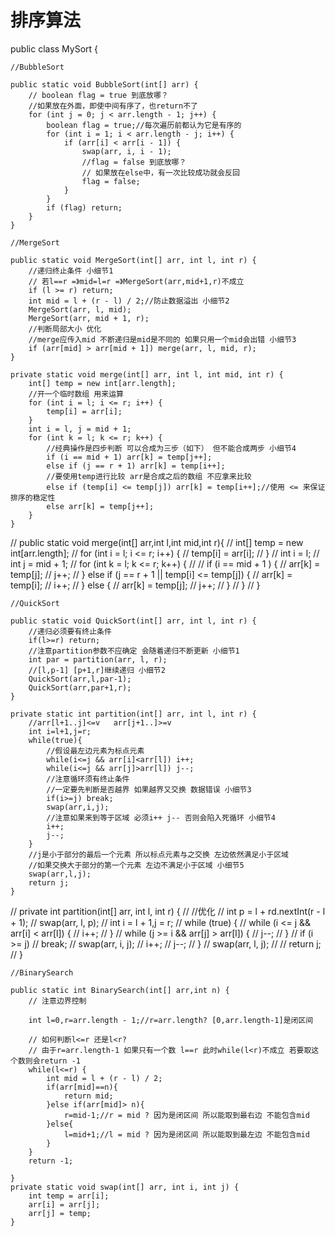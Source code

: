# 排序算法
public class MySort {

    //BubbleSort

    public static void BubbleSort(int[] arr) {
        // boolean flag = true 到底放哪？
        //如果放在外面，即使中间有序了，也return不了
        for (int j = 0; j < arr.length - 1; j++) {
            boolean flag = true;//每次遍历前都认为它是有序的
            for (int i = 1; i < arr.length - j; i++) {
                if (arr[i] < arr[i - 1]) {
                    swap(arr, i, i - 1);
                    //flag = false 到底放哪？
                    // 如果放在else中，有一次比较成功就会反回
                    flag = false;
                }
            }
            if (flag) return;
        }
    }

    //MergeSort

    public static void MergeSort(int[] arr, int l, int r) {
        //递归终止条件 小细节1
        // 若l==r =》mid=l=r =》MergeSort(arr,mid+1,r)不成立
        if (l >= r) return;
        int mid = l + (r - l) / 2;//防止数据溢出 小细节2
        MergeSort(arr, l, mid);
        MergeSort(arr, mid + 1, r);
        //判断局部大小 优化
        //merge应传入mid 不断递归是mid是不同的 如果只用一个mid会出错 小细节3
        if (arr[mid] > arr[mid + 1]) merge(arr, l, mid, r);
    }

    private static void merge(int[] arr, int l, int mid, int r) {
        int[] temp = new int[arr.length];
        //开一个临时数组 用来运算
        for (int i = l; i <= r; i++) {
            temp[i] = arr[i];
        }
        int i = l, j = mid + 1;
        for (int k = l; k <= r; k++) {
            //经典操作是四步判断 可以合成为三步（如下） 但不能合成两步 小细节4
            if (i == mid + 1) arr[k] = temp[j++];
            else if (j == r + 1) arr[k] = temp[i++];
            //要使用temp进行比较 arr是合成之后的数组 不应拿来比较
            else if (temp[i] <= temp[j]) arr[k] = temp[i++];//使用 <= 来保证排序的稳定性
            else arr[k] = temp[j++];
        }
    }

//        public static void merge(int[] arr,int l,int mid,int r){
//        int[] temp = new int[arr.length];
//        for (int i = l; i <= r; i++) {
//            temp[i] = arr[i];
//        }
//        int i = l;
//        int j = mid + 1;
//        for (int k = l; k <= r; k++) {
//
//            if (i == mid + 1 ) {
//                arr[k] = temp[j];
//                j++;
//            } else if (j == r + 1 || temp[i] <= temp[j]) {
//                arr[k] = temp[i];
//                i++;
//            } else {
//                arr[k] = temp[j];
//                j++;
//            }
//        }
//    }

    //QuickSort

    public static void QuickSort(int[] arr, int l, int r) {
        //递归必须要有终止条件
        if(l>=r) return;
        //注意partition参数不应确定 会随着递归不断更新 小细节1
        int par = partition(arr, l, r);
        //[l,p-1] [p+1,r]继续递归 小细节2
        QuickSort(arr,l,par-1);
        QuickSort(arr,par+1,r);
    }

    private static int partition(int[] arr, int l, int r) {
        //arr[l+1..j]<=v   arr[j+1..]>=v
        int i=l+1,j=r;
        while(true){
            //假设最左边元素为标点元素
            while(i<=j && arr[i]<arr[l]) i++;
            while(i<=j && arr[j]>arr[l]) j--;
            //注意循环须有终止条件
            //一定要先判断是否越界 如果越界又交换 数据错误 小细节3
            if(i>=j) break;
            swap(arr,i,j);
            //注意如果来到等于区域 必须i++ j-- 否则会陷入死循环 小细节4
            i++;
            j--;
        }
        //j是小于部分的最后一个元素 所以标点元素与之交换 左边依然满足小于区域
        //如果交换大于部分的第一个元素 左边不满足小于区域 小细节5
        swap(arr,l,j);
        return j;
    }

//    private int partition(int[] arr, int l, int r) {
//        //优化
//        int p = l + rd.nextInt(r - l + 1);
//        swap(arr, l, p);
//        int  i = l + 1,j = r;
//        while (true) {
//            while (i <= j && arr[i] < arr[l]) {
//                i++;
//            }
//            while (j >= i && arr[j] > arr[l]) {
//                j--;
//            }
//            if (i >= j)
//                break;
//            swap(arr, i, j);
//            i++;
//            j--;
//        }
//        swap(arr, l, j);
//
//        return j;
//    }

    //BinarySearch

    public static int BinarySearch(int[] arr,int n) {
        // 注意边界控制

        int l=0,r=arr.length - 1;//r=arr.length? [0,arr.length-1]是闭区间

        // 如何判断l<=r 还是l<r?
        // 由于r=arr.length-1 如果只有一个数 l==r 此时while(l<r)不成立 若要取这个数则会return -1
        while(l<=r) {
            int mid = l + (r - l) / 2;
            if(arr[mid]==n){
                return mid;
            }else if(arr[mid]> n){
                r=mid-1;//r = mid ? 因为是闭区间 所以能取到最右边 不能包含mid
            }else{
                l=mid+1;//l = mid ? 因为是闭区间 所以能取到最左边 不能包含mid
            }
        }
        return -1;

    }
    private static void swap(int[] arr, int i, int j) {
        int temp = arr[i];
        arr[i] = arr[j];
        arr[j] = temp;
    }
